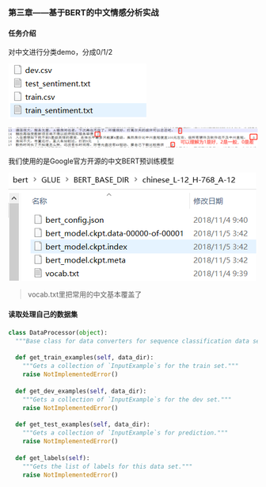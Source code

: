 ### 第三章——基于BERT的中文情感分析实战

#### 任务介绍

对中文进行分类demo，分成0/1/2

![1610163467782](assets/1610163467782.png)

![1610163998069](assets/1610163998069.png)

我们使用的是Google官方开源的中文BERT预训练模型

![1610164248560](assets/1610164248560.png)

> vocab.txt里把常用的中文基本覆盖了



#### 读取处理自己的数据集

~~~python
class DataProcessor(object):
  """Base class for data converters for sequence classification data sets."""

  def get_train_examples(self, data_dir):
    """Gets a collection of `InputExample`s for the train set."""
    raise NotImplementedError()

  def get_dev_examples(self, data_dir):
    """Gets a collection of `InputExample`s for the dev set."""
    raise NotImplementedError()

  def get_test_examples(self, data_dir):
    """Gets a collection of `InputExample`s for prediction."""
    raise NotImplementedError()

  def get_labels(self):
    """Gets the list of labels for this data set."""
    raise NotImplementedError()
~~~

